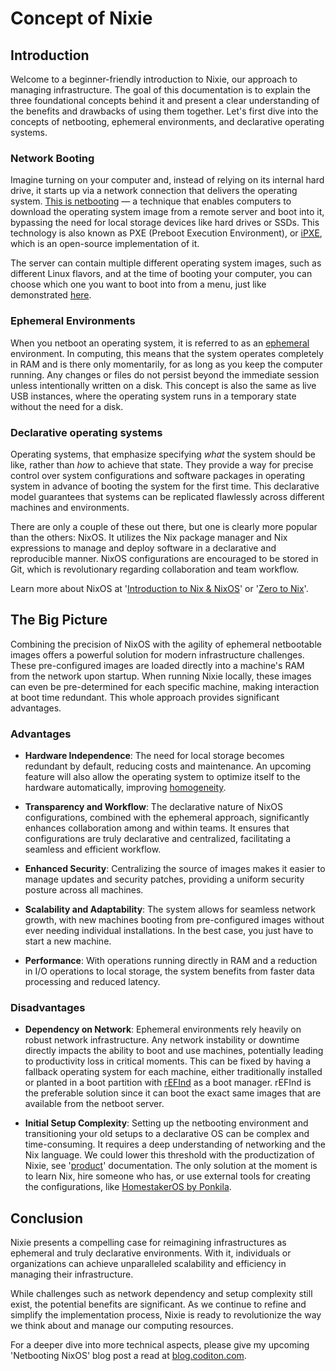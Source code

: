 # Concept of Nixie

## Introduction

Welcome to a beginner-friendly introduction to Nixie, our approach to managing infrastructure. The goal of this documentation is to explain the three foundational concepts behind it and present a clear understanding of the benefits and drawbacks of using them together. Let's first dive into the concepts of netbooting, ephemeral environments, and declarative operating systems.

### Network Booting

Imagine turning on your computer and, instead of relying on its internal hard drive, it starts up via a network connection that delivers the operating system. [This is netbooting](https://networkboot.org/fundamentals/) — a technique that enables computers to download the operating system image from a remote server and boot into it, bypassing the need for local storage devices like hard drives or SSDs. This technology is also known as PXE (Preboot Execution Environment), or [iPXE](https://ipxe.org/), which is an open-source implementation of it.

The server can contain multiple different operating system images, such as different Linux flavors, and at the time of booting your computer, you can choose which one you want to boot into from a menu, just like demonstrated [here](https://netboot.xyz/docs/).

### Ephemeral Environments

When you netboot an operating system, it is referred to as an [ephemeral](https://dictionary.cambridge.org/dictionary/english/ephemeral) environment. In computing, this means that the system operates completely in RAM and is there only momentarily, for as long as you keep the computer running. Any changes or files do not persist beyond the immediate session unless intentionally written on a disk. This concept is also the same as live USB instances, where the operating system runs in a temporary state without the need for a disk.

### Declarative operating systems

Operating systems, that emphasize specifying *what* the system should be like, rather than *how* to achieve that state. They provide a way for precise control over system configurations and software packages in operating system in advance of booting the system for the first time. This declarative model guarantees that systems can be replicated flawlessly across different machines and environments.

There are only a couple of these out there, but one is clearly more popular than the others: NixOS. It utilizes the Nix package manager and Nix expressions to manage and deploy software in a declarative and reproducible manner. NixOS configurations are encouraged to be stored in Git, which is revolutionary regarding collaboration and team workflow.

Learn more about NixOS at '[Introduction to Nix & NixOS](https://nixos-and-flakes.thiscute.world/introduction/)' or '[Zero to Nix](https://zero-to-nix.com/)'.

## The Big Picture

Combining the precision of NixOS with the agility of ephemeral netbootable images offers a powerful solution for modern infrastructure challenges. These pre-configured images are loaded directly into a machine's RAM from the network upon startup. When running Nixie locally, these images can even be pre-determined for each specific machine, making interaction at boot time redundant. This whole approach provides significant advantages.

### Advantages

- **Hardware Independence**: The need for local storage becomes redundant by default, reducing costs and maintenance. An upcoming feature will also allow the operating system to optimize itself to the hardware automatically, improving [homogeneity](https://dictionary.cambridge.org/dictionary/english/homogeneity).

- **Transparency and Workflow**: The declarative nature of NixOS configurations, combined with the ephemeral approach, significantly enhances collaboration among and within teams. It ensures that configurations are truly declarative and centralized, facilitating a seamless and efficient workflow.

- **Enhanced Security**: Centralizing the source of images makes it easier to manage updates and security patches, providing a uniform security posture across all machines.

- **Scalability and Adaptability**: The system allows for seamless network growth, with new machines booting from pre-configured images without ever needing individual installations. In the best case, you just have to start a new machine.

- **Performance**: With operations running directly in RAM and a reduction in I/O operations to local storage, the system benefits from faster data processing and reduced latency.

### Disadvantages

- **Dependency on Network**: Ephemeral environments rely heavily on robust network infrastructure. Any network instability or downtime directly impacts the ability to boot and use machines, potentially leading to productivity loss in critical moments. This can be fixed by having a fallback operating system for each machine, either traditionally installed or planted in a boot partition with [rEFInd](http://www.rodsbooks.com/refind/) as a boot manager. rEFInd is the preferable solution since it can boot the exact same images that are available from the netboot server.

- **Initial Setup Complexity**: Setting up the netbooting environment and transitioning your old setups to a declarative OS can be complex and time-consuming. It requires a deep understanding of networking and the Nix language. We could lower this threshold with the productization of Nixie, see '[product](./product.md)' documentation. The only solution at the moment is to learn Nix, hire someone who has, or use external tools for creating the configurations, like [HomestakerOS by Ponkila](https://github.com/ponkila/HomestakerOS).

## Conclusion

Nixie presents a compelling case for reimagining infrastructures as ephemeral and truly declarative environments. With it, individuals or organizations can achieve unparalleled scalability and efficiency in managing their infrastructure.

While challenges such as network dependency and setup complexity still exist, the potential benefits are significant. As we continue to refine and simplify the implementation process, Nixie is ready to revolutionize the way we think about and manage our computing resources.

For a deeper dive into more technical aspects, please give my upcoming 'Netbooting NixOS' blog post a read at [blog.coditon.com](https://blog.coditon.com/).
